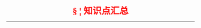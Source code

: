 <center><font color=red size=5 face="TimesNewRoman"><b>&sect; &brvbar; 知识点汇总</b></font></center>

****
